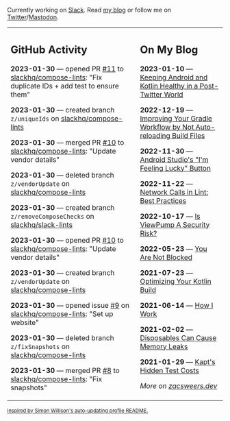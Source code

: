 Currently working on [Slack](https://slack.com/). Read [my blog](https://zacsweers.dev/) or follow me on [Twitter](https://twitter.com/ZacSweers)/[Mastodon](https://hachyderm.io/@ZacSweers).

<table><tr><td valign="top" width="60%">

## GitHub Activity
<!-- githubActivity starts -->
**2023-01-30** — opened PR [#11](https://github.com/slackhq/compose-lints/pull/11) to [slackhq/compose-lints](https://github.com/slackhq/compose-lints): "Fix duplicate IDs + add test to ensure them"

**2023-01-30** — created branch `z/uniqueIds` on [slackhq/compose-lints](https://github.com/slackhq/compose-lints)

**2023-01-30** — merged PR [#10](https://github.com/slackhq/compose-lints/pull/10) to [slackhq/compose-lints](https://github.com/slackhq/compose-lints): "Update vendor details"

**2023-01-30** — deleted branch `z/vendorUpdate` on [slackhq/compose-lints](https://github.com/slackhq/compose-lints)

**2023-01-30** — created branch `z/removeComposeChecks` on [slackhq/slack-lints](https://github.com/slackhq/slack-lints)

**2023-01-30** — opened PR [#10](https://github.com/slackhq/compose-lints/pull/10) to [slackhq/compose-lints](https://github.com/slackhq/compose-lints): "Update vendor details"

**2023-01-30** — created branch `z/vendorUpdate` on [slackhq/compose-lints](https://github.com/slackhq/compose-lints)

**2023-01-30** — opened issue [#9](https://github.com/slackhq/compose-lints/issues/9) on [slackhq/compose-lints](https://github.com/slackhq/compose-lints): "Set up website"

**2023-01-30** — deleted branch `z/fixSnapshots` on [slackhq/compose-lints](https://github.com/slackhq/compose-lints)

**2023-01-30** — merged PR [#8](https://github.com/slackhq/compose-lints/pull/8) to [slackhq/compose-lints](https://github.com/slackhq/compose-lints): "Fix snapshots"
<!-- githubActivity ends -->
</td><td valign="top" width="40%">

## On My Blog
<!-- blog starts -->
**2023-01-10** — [Keeping Android and Kotlin Healthy in a Post-Twitter World](https://www.zacsweers.dev/keeping-android-healthy/)

**2022-12-19** — [Improving Your Gradle Workflow by Not Auto-reloading Build Files](https://www.zacsweers.dev/improving-your-workflow-by-not-auto-reloading-build-files/)

**2022-11-30** — [Android Studio's "I'm Feeling Lucky" Button](https://www.zacsweers.dev/android-studios-im-feeling-lucky-button/)

**2022-11-22** — [Network Calls in Lint: Best Practices](https://www.zacsweers.dev/network-calls-in-lint-best-practices/)

**2022-10-17** — [Is ViewPump A Security Risk?](https://www.zacsweers.dev/is-viewpump-a-security-risk/)

**2022-05-23** — [You Are Not Blocked](https://www.zacsweers.dev/you-are-not-blocked/)

**2021-07-23** — [Optimizing Your Kotlin Build](https://www.zacsweers.dev/optimizing-your-kotlin-build/)

**2021-06-14** — [How I Work](https://www.zacsweers.dev/how-i-work/)

**2021-02-02** — [Disposables Can Cause Memory Leaks](https://www.zacsweers.dev/disposables-can-cause-memory-leaks/)

**2021-01-29** — [Kapt's Hidden Test Costs](https://www.zacsweers.dev/kapts-hidden-test-costs/)
<!-- blog ends -->
_More on [zacsweers.dev](https://zacsweers.dev/)_
</td></tr></table>

<sub><a href="https://simonwillison.net/2020/Jul/10/self-updating-profile-readme/">Inspired by Simon Willison's auto-updating profile README.</a></sub>